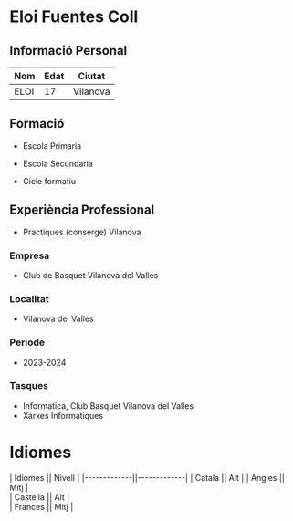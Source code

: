 # Eloi Fuentes Coll

## Informació Personal


| Nom      | Edat | Ciutat     |
|----------|------|------------|
| ELOI     | 17   | Vilanova   |
 ## Formació


- Escola Primaria


- Escola Secundaria


- Cicle formatiu
## Experiència Professional
- Practiques (conserge) Vilanova


### Empresa


- Club de Basquet Vilanova del Valles
### Localitat


- Vilanova del Valles
### Periode


- 2023-2024
### Tasques
- Informatica, Club Basquet Vilanova del Valles
- Xarxes Informatiques
# Idiomes
| Idiomes     || Nivell      |
|-------------||-------------|
| Catala      || Alt         |
| Angles      || Mitj        |    
| Castella    || Alt         |  
| Frances     || Mitj        | 
